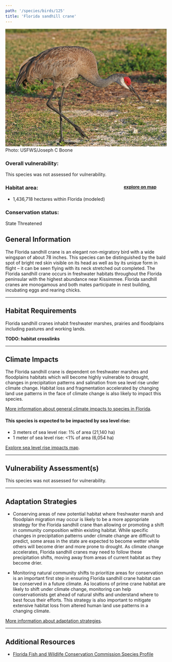 ```yaml
---
path: '/species/birds/125'
title: 'Florida sandhill crane'
---
```


<content-header icon="cranes" title="Florida sandhill crane" subtitle="Grus canadensis pratensis"></content-header>

<div id="TopSection">

<div class="header-photo"><img src="125.jpg" alt="Photo for 125"/>
<figcaption>Photo: USFWS/Joseph C Boone</figcaption></div>

<div>

### Overall vulnerability:

This species was not assessed for vulnerability.

<h3>Habitat area: 
<a href="/species/birds/125/map" style="float:right;font-size:smaller;margin-right: 2rem;">
<fa-icon name="map"></fa-icon>
explore on map
</a>
</h3>

-   1,436,718 hectares within Florida (modeled)


### Conservation status:

State Threatened

</div>
</div>

## General Information

The Florida sandhill crane is an elegant non-migratory bird with a wide wingspan of about 78 inches.  This species can be distinguished by the bald spot of bright red skin visible on its head as well as by its unique form in flight – it can be seen flying with its neck stretched out completed.  The Florida sandhill crane occurs in freshwater habitats throughout the Florida peninsular with the highest abundance near Kissimmee.  Florida sandhill cranes are monogamous and both mates participate in nest building, incubating eggs and rearing chicks.

<hr />

## Habitat Requirements

Florida sandhill cranes inhabit freshwater marshes, prairies and floodplains including pastures and working lands.

**TODO: habitat crosslinks**

<hr />

## Climate Impacts

The Florida sandhill crane is dependent on freshwater marshes and floodplains habitats which will become highly vulnerable to drought, changes in precipitation patterns and salination from sea level rise under climate change. Habitat loss and fragmentation accelerated by changing land use patterns in the face of climate change is also likely to impact this species.

[More information about general climate impacts to species in Florida](/impacts/species).


#### This species is expected to be impacted by sea level rise:

- 3 meters of sea level rise: 1% of area (21,140 ha)
- 1 meter of sea level rise: <1% of area (6,054 ha)

[Explore sea level rise impacts map](/species/birds/125/map).


<hr />

## Vulnerability Assessment(s)

This species was not assessed for vulnerability.

<hr />

## Adaptation Strategies

- Conserving areas of new potential habitat where freshwater marsh and floodplain migration may occur is likely to be a more appropriate strategy for the Florida sandhill crane than allowing or promoting a shift in community composition within existing habitat.   While specific changes in precipitation patterns under climate change are difficult to predict, some areas in the state are expected to become wetter while others will become drier and more prone to drought.  As climate change accelerates, Florida sandhill cranes may need to follow these precipitation shifts, moving away from areas of current habitat as they become drier.

- Monitoring natural community shifts to prioritize areas for conservation is an important first step in ensuring Florida sandhill crane habitat can be conserved in a future climate.  As locations of prime crane habitat are likely to shift under climate change, monitoring can help conservationists get ahead of natural shifts and understand where to best focus their efforts.  This strategy is also important to mitigate extensive habitat loss from altered human land use patterns in a changing climate.

[More information about adaptation strategies](/strategies).

<hr />


## Additional Resources

- [Florida Fish and Wildlife Conservation Commission Species Profile](https://myfwc.com/wildlifehabitats/profiles/birds/cranes/sandhill-crane/)
